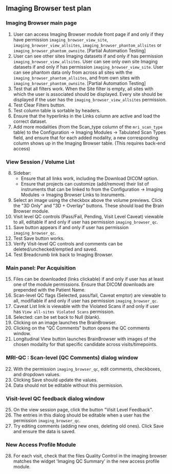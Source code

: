 ## Imaging Browser test plan
	
### Imaging Browser main page
1. User can access Imaging Browser module front page if and only if they have permission `imaging_browser_view_site`, `imaging_browser_view_allsites`, `imaging_browser_phantom_allsites` or `imaging_browser_phantom_ownsite`.
 [Partial Automation Testing]
2. User can see other sites Imaging datasets if and only if has permission `imaging_browser_view_allsites`. User can see only own site Imaging datasets if and only if has permission `imaging_browser_view_site`. User can see phantom data only from across all sites with the `imaging_browser_phantom_allsites`, and from own sites with `imaging_browser_phantom_ownsite`. 
 [Partial Automation Testing]
3. Test that all filters work. When the Site filter is empty, all sites with which the user is associated should be displayed. Every site should be displayed if the user has the `imaging_browser_view_allsites` permission.
4. Test Clear Filters button.
5. Test column table is sortable by headers.
6. Ensure that the hyperlinks in the Links column are active and load the correct dataset.
7. Add more modalities (from the Scan_type column of the `mri_scan_type` table) to the Configuration -> Imaging Modules -> Tabulated Scan Types field, and ensure that for each added modality, a new corresponding column shows up in the Imaging Browser table. (This requires back-end access)

### View Session / Volume List
8. Sidebar:  
   - Ensure that all links work, including the Download DICOM option. 
   - Ensure that projects can customize (add/remove) their list of instruments that can be linked to from the Configuration -> Imaging Modules -> Imaging Browser Links to Insruments.
9. Select an image using the checkbox above the volume previews. Click the "3D Only" and "3D + Overlay" buttons. These should load the Brain Browser module.
10. Visit level QC controls (Pass/Fail, Pending, Visit Level Caveat) viewable to all, editable if and only if user has permission `imaging_browser_qc`.
11. Save button appears if and only if user has permission `imaging_browser_qc`.
12. Test Save button works.
13. Verify Visit-level QC controls and comments can be deleted/unchecked/emptied and saved.
14. Test Breadcrumb link back to Imaging Browser.

### Main panel:  Per Acquisition
15. Files can be downloaded (links clickable) if and only if user has at least one of the module permissions. Ensure that DICOM downloads are
prepended with the Patient Name.
16. Scan-level QC flags (Selected, pass/fail, Caveat emptor) are viewable to all, modifiable if and only if user has permission `imaging_browser_qc`.  
17. Caveat List link is viewable with the Violated Scans if and only if user has `View all-sites Violated Scans` permission.
18. Selected:  can be set back to Null (blank).
19. Clicking on an image launches the BrainBrowser.
20. Clicking on the "QC Comments" button opens the QC comments window.
21. Longitudinal View button launches BrainBrowser with images of the chosen modality for that specific candidate across visits/timepoints.

### MRI-QC : Scan-level (QC Comments) dialog window
22. With the permission `imaging_browser_qc`, edit comments, checkboxes, and dropdown values. 
23. Clicking Save should update the values.
24. Data should not be editable without this permission.

### Visit-level QC feedback dialog window
25. On the view session page, click the button "Visit Level Feedback".
26. The entries in this dialog should be editable when a user has the permission `imaging_browser_qc`.
27. Try editing comments (adding new ones, deleting old ones). Click Save and ensure the data is saved.

### New Access Profile Module
28. For each visit, check that the files Quality Control in the imaging browser matches the widget 'Imaging QC Summary' in the new access profile module.
